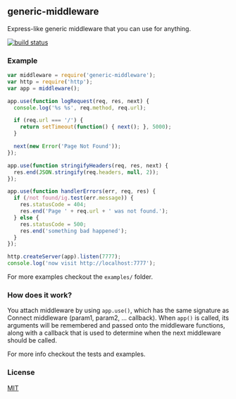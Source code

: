 ## generic-middleware

Express-like generic middleware that you can use for anything.

[![build status](https://secure.travis-ci.org/alessioalex/generic-middleware.png)](http://travis-ci.org/alessioalex/generic-middleware)

### Example

```js
var middleware = require('generic-middleware');
var http = require('http');
var app = middleware();

app.use(function logRequest(req, res, next) {
  console.log('%s %s', req.method, req.url);

  if (req.url === '/') {
    return setTimeout(function() { next(); }, 5000);
  }

  next(new Error('Page Not Found'));
});

app.use(function stringifyHeaders(req, res, next) {
  res.end(JSON.stringify(req.headers, null, 2));
});

app.use(function handlerErrors(err, req, res) {
  if (/not found/ig.test(err.message)) {
    res.statusCode = 404;
    res.end('Page ' + req.url + ' was not found.');
  } else {
    res.statusCode = 500;
    res.end('something bad happened');
  }
});

http.createServer(app).listen(7777);
console.log('now visit http://localhost:7777');
```

For more examples checkout the `examples/` folder.

### How does it work?

You attach middleware by using `app.use()`, which has the same signature as Connect middleware (param1, param2, ... callback).
When `app()` is called, its arguments will be remembered and passed onto the middleware functions,
along with a callback that is used to determine when the next middleware should be called.

For more info checkout the tests and examples.

### License

[MIT](http://alessioalex.mit-license.org/)
